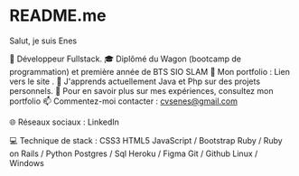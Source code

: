 # README.me
Salut, je suis Enes

🔭 Développeur Fullstack.
🎓 Diplômé du Wagon (bootcamp de programmation) et première année de BTS SIO SLAM
🚧 Mon portfolio : Lien vers le site .
🌱 J'apprends actuellement Java et Php sur des projets personnels.
📄 Pour en savoir plus sur mes expériences, consultez mon portfolio
📫 Commentez-moi contacter : cvsenes@gmail.com

🌐 Réseaux sociaux :
LinkedIn

💻 Technique de stack :
CSS3 HTML5 JavaScript / Bootstrap
Ruby / Ruby on Rails / Python
Postgres / Sql
Heroku / Figma
Git / Github
Linux / Windows
